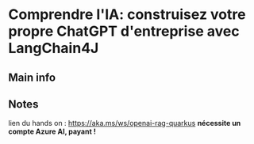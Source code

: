 # Comprendre l'IA: construisez votre propre ChatGPT d'entreprise avec LangChain4J

## Main info


## Notes

lien du hands on : https://aka.ms/ws/openai-rag-quarkus
**nécessite un compte Azure AI, payant !**